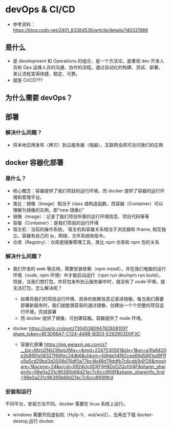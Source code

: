 # devOps & CI/CD

- 参考资料：https://blog.csdn.net/2401_83384536/article/details/140321988

## 是什么

- 是 development 和 Operations 的组合，是一个方法论。是重视 dev 开发人员和 Ops 运维人员的沟通、协作的流程。通过自动化的构建、测试、部署，来让流程变得快捷、稳定、可靠。
- 就是 CI/CD???

## 为什么需要 devOps？

## 部署

### 解决什么问题？

- 将本地应用发布（拷贝）到云服务器（电脑），互联网全网可访问我们的应用

### 

## docker 容器化部署

### 是什么？

- 核心概念：容器提供了我们项目的运行环境，而 docker 提供了容器的运行环境和管理平台。
- 类比：镜像（Image）相当于 class 或构造函数，而容器（Container）可以理解为镜像的实例，即“new 镜像()”
- 镜像（Image）：记录了我们项目所需的运行环境信息、项目代码等等
- 容器（Container）：是我们项目的运行环境
- 宿主机：当前的操作系统。 宿主机和容器关系相当于浏览器和 iframe, 相互独立。容器有自己的 ip，网络，文件系统和指令。
- 仓库（Registry）：仓库是镜像管理工具，类比 npm 仓库和 npm 包的关系

### 解决什么问题？

- 我们开发的 web 等应用，需要安装依赖（npm install），并在我们电脑的运行环境（node, npm 环境）中才能启动运行（npm run dev/npm run build）。但是，当我们想打包，并将包发布到云服务器中时，就没有了 node 环境，就无法打包，怎么解决呢？

  - 如果将我们的项目运行环境、具体的依赖信息记录进镜像，每当我们需要部署新服务时，我们就能很容易的通过镜像，创建出一个个完整的项目运行环境，完成部署
  - 而 docker 提供了镜像，可创建容器。容器提供了 node 环境。

- docker https://juejin.cn/post/7304538094782808105?share_token=8E3D66A7-C124-449B-B0D3-E292903D0F3C
  - 容器化部署 https://mp.weiaxin.qq.com/s?__biz=MzU2NjU3Nzg2Mg==&mid=2247530561&idx=1&sn=a3fa6420e2b8f81e08327f66fec24db6&chksm=fd9de04f82cea69d5861ed9f1fc8a5cd29bd3d2008d76df0a77bc4b48d79ddfb7c6cdb1b6f26&mpshare=1&scene=24&srcid=0924Uc0DXFjIH8DxD2QvhV4F&sharer_shareinfo=98e0a231c96395b66d21ec7c6ccdf69f&sharer_shareinfo_first=98e0a231c96395b66d21ec7c6ccdf69f#rd

### 安装和运行

不同平台，安装方法不同。docker 需要在 licus 系统上运行。

- windows 需要开启虚拟机（Hylp-V、wsl/wsl2），去再去下载 docker-destop,运行 docker.
